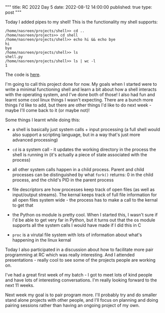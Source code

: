 """
title: RC 2022 Day 5
date: 2022-08-12 14:00:00
published: true
type: post
"""

Today I added pipes to my shell!  This is the functionality my shell supports:
```
/home/nasreen/projects/shell>> cd ..
/home/nasreen/projects>> cd shell
/home/nasreen/projects/shell>> echo hi && echo bye
hi
bye
/home/nasreen/projects/shell>> ls
shell.py
/home/nasreen/projects/shell>> ls | wc -l
1
```

The code is [here](https://gist.github.com/nsreeen/f55282c130c0be0e23367c4158f5f687).

I'm going to call this project done for now.  My goals when I started were to write
a minimal functioning shell and learn a bit about how a shell interacts with the
operating system, and I've done both of those!  I also had fun and learnt some cool
linux things I wasn't expecting.  There are a bunch more things I'd like to add,
but there are other things I'd like to do next week - maybe I'll come back
to it (or maybe not)!

Some things I learnt while doing this:

- a shell is basically just system calls + input processing (a full shell would
  also support a scripting language, but in a way that's just more advanced
  processing)

- `cd` is a system call - it updates the working directory in the process
the shell is running in (it's actually a piece of state associated with the process)

- all other system calls happen in a child process.  Parent and child processes
can be distinguished by what `fork()` returns: 0 in the child process, and the child's
PID in the parent process

- file descriptors are how processes keep track of open files (as well as input/output
  streams).  The kernal keeps track of full file information for all open files
  system wide - the process has to make a call to the kernal to get that

- the Python os module is pretty cool.  When I started this, I wasn't sure if I'd
be able to get very far in Python, but it turns out that the os module supports all the
system calls I would have made if I did this in C

- `proc` is a virutal file system with lots of information about what's happening
in the linux kernal



Today I also participated in a discussion about how to facilitate more pair programming at
RC which was really interesting.  And I attended presentations - really cool to
see some of the projects people are working on.

I've had a great first week of my batch - I got to meet lots of kind people and
have lots of interesting conversations.  I'm really looking forward to the next
11 weeks.

Next week my goal is to pair program more.  I'll probably try and do smaller
stand alone projects with other people, and I'll focus on planning and doing
pairing sessions rather than having an ongoing project of my own.  
